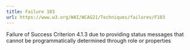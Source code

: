 ```yaml
---
title: Failure 103
url: https://www.w3.org/WAI/WCAG21/Techniques/failures/F103
---
```

Failure of Success Criterion 4.1.3 due to providing status messages that cannot be programmatically determined through role or properties